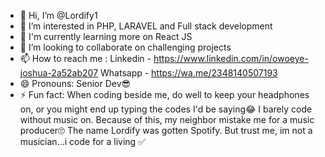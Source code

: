 - 👋 Hi, I’m @Lordify1
- 👀 I’m interested in PHP, LARAVEL and Full stack development
- 🌱 I'm currently learning more on React JS
- 💞️ I’m looking to collaborate on challenging projects
- 📫 How to reach me :
Linkedin - https://www.linkedin.com/in/owoeye-joshua-2a52ab207
Whatsapp - https://wa.me/2348140507193
- 😄 Pronouns: Senior Dev😎
- ⚡ Fun fact:
When coding beside me, do well to keep your headphones on, or you might end up typing the codes I'd be saying😂
I barely code without music on. Because of this, my neighbor mistake me for a music producer🙄
The name Lordify was gotten Spotify. But trust me, im not a musician...i code for a living ✅

